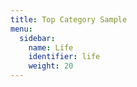 ```yaml
---
title: Top Category Sample
menu:
  sidebar:
    name: Life
    identifier: life
    weight: 20
---
```


